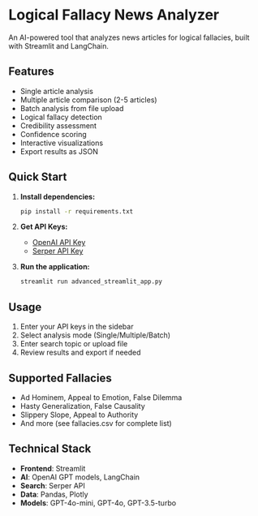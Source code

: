 # Logical Fallacy News Analyzer

An AI-powered tool that analyzes news articles for logical fallacies, built with Streamlit and LangChain.

## Features

- Single article analysis
- Multiple article comparison (2-5 articles)
- Batch analysis from file upload
- Logical fallacy detection
- Credibility assessment
- Confidence scoring
- Interactive visualizations
- Export results as JSON

## Quick Start

1. **Install dependencies:**
   ```bash
   pip install -r requirements.txt
   ```

2. **Get API Keys:**
   - [OpenAI API Key](https://platform.openai.com/api-keys)
   - [Serper API Key](https://serper.dev/)

3. **Run the application:**
   ```bash
   streamlit run advanced_streamlit_app.py
   ```

## Usage

1. Enter your API keys in the sidebar
2. Select analysis mode (Single/Multiple/Batch)
3. Enter search topic or upload file
4. Review results and export if needed


## Supported Fallacies
- Ad Hominem, Appeal to Emotion, False Dilemma
- Hasty Generalization, False Causality
- Slippery Slope, Appeal to Authority
- And more (see fallacies.csv for complete list)

## Technical Stack

- **Frontend**: Streamlit
- **AI**: OpenAI GPT models, LangChain
- **Search**: Serper API
- **Data**: Pandas, Plotly
- **Models**: GPT-4o-mini, GPT-4o, GPT-3.5-turbo

